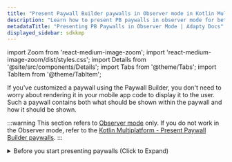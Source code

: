 ```yaml
---
title: "Present Paywall Builder paywalls in Observer mode in Kotlin Multiplatform SDK"
description: "Learn how to present PB paywalls in observer mode for better insights."
metadataTitle: "Presenting PB Paywalls in Observer Mode | Adapty Docs"
displayed_sidebar: sdkkmp
---
```


import Zoom from 'react-medium-image-zoom';
import 'react-medium-image-zoom/dist/styles.css';
import Details from '@site/src/components/Details';
import Tabs from '@theme/Tabs';
import TabItem from '@theme/TabItem';

If you've customized a paywall using the Paywall Builder, you don't need to worry about rendering it in your mobile app code to display it to the user. Such a paywall contains both what should be shown within the paywall and how it should be shown.

:::warning
This section refers to [Observer mode](observer-vs-full-mode) only. If you do not work in the Observer mode, refer to the [Kotlin Multiplatform - Present Paywall Builder paywalls](kmp-present-paywalls).
:::

<details>
   <summary>Before you start presenting paywalls (Click to Expand)</summary>

      1. Set up initial integration of Adapty [with the Google Play](initial-android) and [with the App Store](initial_ios). 
   2. Install and configure Adapty SDK. Make sure to set the `observerMode` parameter to `true`. Refer to our framework-specific instructions for [Kotlin Multiplatform](sdk-installation-kotlin-multiplatform#configure-adapty-sdk).
   3. [Create products](create-product) in the Adapty Dashboard.
   4. [Configure paywalls, assign products to them](create-paywall), and customize them using Paywall Builder in the Adapty Dashboard.
   5. [Create placements and assign your paywalls to them](create-placement) in the Adapty Dashboard.
   6. [Fetch Paywall Builder paywalls and their configuration](kmp-get-pb-paywalls) in your mobile app code.

    </details>

<p> </p>

1. Implement the `AdaptyUIObserver` interface:

   ```kotlin showLineNumbers title="Kotlin"
   import com.adapty.kmp.AdaptyUIObserver
   import com.adapty.kmp.models.AdaptyPaywallProduct
   import com.adapty.kmp.models.AdaptyUIView
   import com.adapty.kmp.models.AdaptyPurchaseResult
   
   class MyAdaptyUIObserver : AdaptyUIObserver {
       override fun paywallViewDidStartPurchase(
           view: AdaptyUIView,
           product: AdaptyPaywallProduct
       ) {
           // Handle the purchase initiation
           // You can implement your custom purchase flow here
           // The SDK will handle the purchase process automatically
       }
       
       override fun paywallViewDidFinishPurchase(
           view: AdaptyUIView,
           product: AdaptyPaywallProduct,
           purchaseResult: AdaptyPurchaseResult
       ) {
           when (purchaseResult) {
               is AdaptyPurchaseResult.Success -> {
                   // Purchase successful
                   // Check access levels and handle accordingly
               }
               is AdaptyPurchaseResult.UserCanceled -> {
                   // User canceled the purchase
               }
               is AdaptyPurchaseResult.Pending -> {
                   // Purchase is pending (e.g., offline payment)
               }
           }
       }
   }
   ```

   The `paywallViewDidStartPurchase` event will inform you that the user has initiated a purchase. In observer mode, you can implement your custom purchase flow in response to this callback.

2. Set the observer:

   ```kotlin showLineNumbers title="Kotlin"
   import com.adapty.kmp.AdaptyUI
   
   AdaptyUI.setObserver(MyAdaptyUIObserver())
   ```

3. Create a paywall view:

   ```kotlin showLineNumbers title="Kotlin"
   import com.adapty.kmp.AdaptyUI
   import com.adapty.kmp.models.AdaptyPaywall
   
   val paywallView = AdaptyUI.createPaywallView(
       paywall = paywall,
       preloadProducts = true // Set to true to preload products for better performance
   )
   ```

Request parameters:

| Parameter                | Presence | Description                                                                                                                                                                                                                                                                                                           |
| :----------------------- | :------- | :-------------------------------------------------------------------------------------------------------------------------------------------------------------------------------------------------------------------------------------------------------------------------------------------------------------------- |
| **Paywall**              | required | An `AdaptyPaywall` object to obtain a view for the desired paywall.                                                                                                                                                                                                                                             |
| **LoadTimeout**          | optional | Maximum time to wait for the paywall to load. If not specified, the default timeout is used.                                                                                                                                                                                                                                      |
| **PreloadProducts**      | optional | Whether to preload products for better performance. Default is `false`.                                                                                                                                                                                                                                      |
| **CustomTags**           | optional | Custom tags to replace placeholders in the paywall content.                                                                                                                                                                                                                                      |
| **CustomTimers**         | optional | Custom timer values for the paywall.                                                                                                                                                                                                                                      |
| **AndroidPersonalizedOffers** | optional | Android-specific personalized offers configuration.                                                                                                                                                                                                                                      |

Returns:

| Object                  | Description                                          |
| :---------------------- | :--------------------------------------------------- |
| AdaptyUIView | An object, representing the requested paywall screen |

After the object has been successfully created, you can display it like so: 

```kotlin showLineNumbers title="Kotlin"
paywallView?.present()
```

:::warning
Don't forget to [Associate paywalls to purchase transactions](report-transactions-observer-mode-kmp). Otherwise, Adapty will not determine the source paywall of the purchase. 
:::
